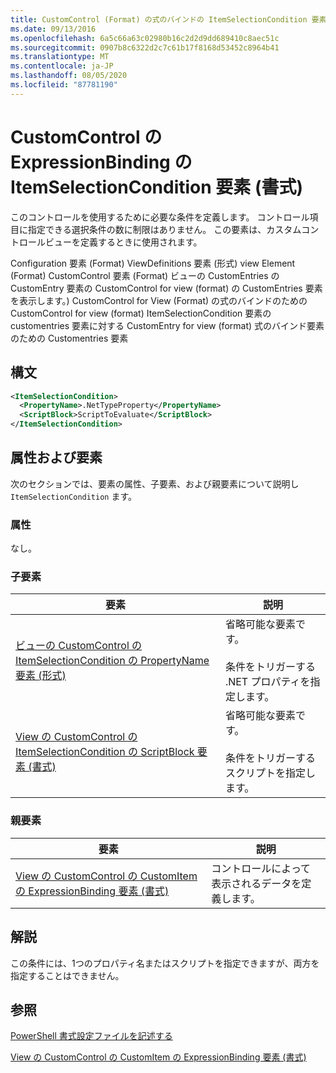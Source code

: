 ```yaml
---
title: CustomControl (Format) の式のバインドの ItemSelectionCondition 要素Microsoft Docs
ms.date: 09/13/2016
ms.openlocfilehash: 6a5c66a63c02980b16c2d2d9dd689410c8aec51c
ms.sourcegitcommit: 0907b8c6322d2c7c61b17f8168d53452c8964b41
ms.translationtype: MT
ms.contentlocale: ja-JP
ms.lasthandoff: 08/05/2020
ms.locfileid: "87781190"
---
```

# <a name="itemselectioncondition-element-for-expressionbinding-for-customcontrol-format"></a>CustomControl の ExpressionBinding の ItemSelectionCondition 要素 (書式)

このコントロールを使用するために必要な条件を定義します。 コントロール項目に指定できる選択条件の数に制限はありません。 この要素は、カスタムコントロールビューを定義するときに使用されます。

Configuration 要素 (Format) ViewDefinitions 要素 (形式) view Element (Format) CustomControl 要素 (Format) ビューの CustomEntries の CustomEntry 要素の CustomControl for view (format) の CustomEntries 要素を表示します。) CustomControl for View (Format) の式のバインドのための CustomControl for view (format) ItemSelectionCondition 要素の customentries 要素に対する CustomEntry for view (format) 式のバインド要素のための Customentries 要素

## <a name="syntax"></a>構文

```xml
<ItemSelectionCondition>
  <PropertyName>.NetTypeProperty</PropertyName>
  <ScriptBlock>ScriptToEvaluate</ScriptBlock>
</ItemSelectionCondition>
```

## <a name="attributes-and-elements"></a>属性および要素

次のセクションでは、要素の属性、子要素、および親要素について説明し `ItemSelectionCondition` ます。

### <a name="attributes"></a>属性

なし。

### <a name="child-elements"></a>子要素

|要素|説明|
|-------------|-----------------|
|[ビューの CustomControl の ItemSelectionCondition の PropertyName 要素 (形式)](./propertyname-element-for-itemselectioncondition-for-customcontrol-for-view-format.md)|省略可能な要素です。<br /><br /> 条件をトリガーする .NET プロパティを指定します。|
|[View の CustomControl の ItemSelectionCondition の ScriptBlock 要素 (書式)](./scriptblock-element-for-itemselectioncondition-for-customcontrol-for-view-format.md)|省略可能な要素です。<br /><br /> 条件をトリガーするスクリプトを指定します。|

### <a name="parent-elements"></a>親要素

|要素|説明|
|-------------|-----------------|
|[View の CustomControl の CustomItem の ExpressionBinding 要素 (書式)](./expressionbinding-element-for-customitem-for-customcontrol-for-view-format.md)|コントロールによって表示されるデータを定義します。|

## <a name="remarks"></a>解説

この条件には、1つのプロパティ名またはスクリプトを指定できますが、両方を指定することはできません。

## <a name="see-also"></a>参照

[PowerShell 書式設定ファイルを記述する](./writing-a-powershell-formatting-file.md)

[View の CustomControl の CustomItem の ExpressionBinding 要素 (書式)](./expressionbinding-element-for-customitem-for-customcontrol-for-view-format.md)

